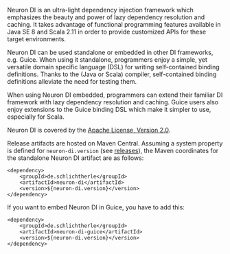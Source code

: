 Neuron DI is an ultra-light dependency injection framework which emphasizes
the beauty and power of lazy dependency resolution and caching.
It takes advantage of functional programming features available in Java SE 8 and 
Scala 2.11 in order to provide customized APIs for these target environments. 

Neuron DI can be used standalone or embedded in other DI frameworks, e.g. 
Guice.
When using it standalone, programmers enjoy a simple, yet versatile domain
specific language (DSL) for writing self-contained binding definitions.
Thanks to the (Java or Scala) compiler, self-contained binding definitions 
alleviate the need for testing them. 

When using Neuron DI embedded, programmers can extend their familiar DI
framework with lazy dependency resolution and caching.
Guice users also enjoy extensions to the Guice binding DSL which make it simpler 
to use, especially for Scala.

Neuron DI is covered by the [Apache License, Version 2.0].

Release artifacts are hosted on Maven Central. 
Assuming a system property is defined for `neuron-di.version` (see [releases]), 
the Maven coordinates for the standalone Neuron DI artifact are as follows:

    <dependency>
        <groupId>de.schlichtherle</groupId>
        <artifactId>neuron-di</artifactId>
        <version>${neuron-di.version}</version>
    </dependency>

If you want to embed Neuron DI in Guice, you have to add this:

    <dependency>
        <groupId>de.schlichtherle</groupId>
        <artifactId>neuron-di-guice</artifactId>
        <version>${neuron-di.version}</version>
    </dependency>

[Apache License, Version 2.0]: https://www.apache.org/licenses/LICENSE-2.0
[releases]: https://github.com/christian-schlichtherle/neuron-di/releases
